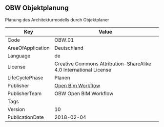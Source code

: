 ## OBW Objektplanung
Planung des Architekturmodells durch Objektplaner

Key | Value |
--|--|
Code | OBW.01 |  
AreaOfApplication | Deutschland |  
Language | de |  
License | Creative Commons Attribution-ShareAlike 4.0 International License |  
LifeCyclePhase | Planen |  
Publisher | [Open Bim Workflow]() |  
PublisherTeam | OBW Open BIM Workflow |  
Tags |  |  
Version | 10 |  
PublicationDate | 2018-02-04 |  
